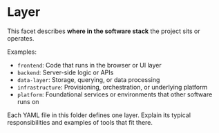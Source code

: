 
# Layer

This facet describes **where in the software stack** the project sits or operates.

Examples:
- `frontend`: Code that runs in the browser or UI layer
- `backend`: Server-side logic or APIs
- `data-layer`: Storage, querying, or data processing
- `infrastructure`: Provisioning, orchestration, or underlying platform
- `platform`: Foundational services or environments that other software runs on

Each YAML file in this folder defines one layer. Explain its typical responsibilities and examples of tools that fit there.
